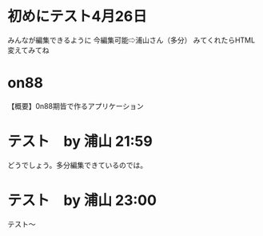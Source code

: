 # 初めにテスト4月26日
みんなが編集できるように
今編集可能⇨浦山さん（多分）
みてくれたらHTML変えてみてね

# on88
 【概要】0n88期皆で作るアプリケーション

# テスト　by 浦山 21:59
どうでしょう。多分編集できているのでは。

# テスト　by 浦山 23:00
テスト〜